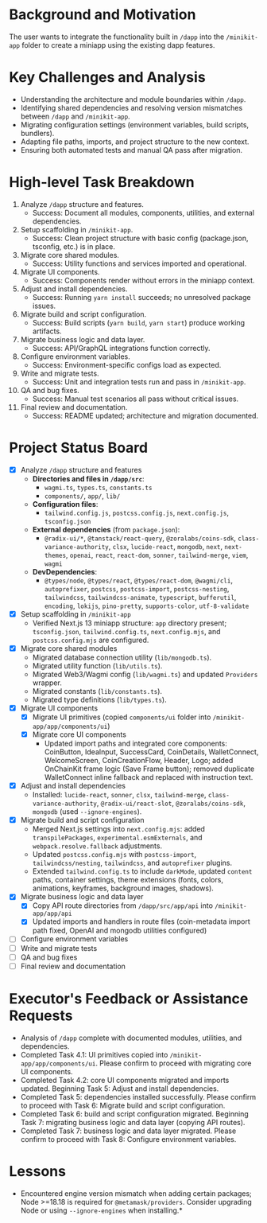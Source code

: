 # Background and Motivation

The user wants to integrate the functionality built in `/dapp` into the `/minikit-app` folder to create a miniapp using the existing dapp features.

# Key Challenges and Analysis

- Understanding the architecture and module boundaries within `/dapp`.
- Identifying shared dependencies and resolving version mismatches between `/dapp` and `/minikit-app`.
- Migrating configuration settings (environment variables, build scripts, bundlers).
- Adapting file paths, imports, and project structure to the new context.
- Ensuring both automated tests and manual QA pass after migration.

# High-level Task Breakdown

1. Analyze `/dapp` structure and features.
   - Success: Document all modules, components, utilities, and external dependencies.
2. Setup scaffolding in `/minikit-app`.
   - Success: Clean project structure with basic config (package.json, tsconfig, etc.) is in place.
3. Migrate core shared modules.
   - Success: Utility functions and services imported and operational.
4. Migrate UI components.
   - Success: Components render without errors in the miniapp context.
5. Adjust and install dependencies.
   - Success: Running `yarn install` succeeds; no unresolved package issues.
6. Migrate build and script configuration.
   - Success: Build scripts (`yarn build`, `yarn start`) produce working artifacts.
7. Migrate business logic and data layer.
   - Success: API/GraphQL integrations function correctly.
8. Configure environment variables.
   - Success: Environment-specific configs load as expected.
9. Write and migrate tests.
   - Success: Unit and integration tests run and pass in `/minikit-app`.
10. QA and bug fixes.
    - Success: Manual test scenarios all pass without critical issues.
11. Final review and documentation.
    - Success: README updated; architecture and migration documented.

# Project Status Board

- [x] Analyze `/dapp` structure and features
  - **Directories and files in `/dapp/src`**:
    - `wagmi.ts`, `types.ts`, `constants.ts`
    - `components/`, `app/`, `lib/`
  - **Configuration files**:
    - `tailwind.config.js`, `postcss.config.js`, `next.config.js`, `tsconfig.json`
  - **External dependencies** (from `package.json`):
    - `@radix-ui/*`, `@tanstack/react-query`, `@zoralabs/coins-sdk`, `class-variance-authority`, `clsx`, `lucide-react`, `mongodb`, `next`, `next-themes`, `openai`, `react`, `react-dom`, `sonner`, `tailwind-merge`, `viem`, `wagmi`
  - **DevDependencies**:
    - `@types/node`, `@types/react`, `@types/react-dom`, `@wagmi/cli`, `autoprefixer`, `postcss`, `postcss-import`, `postcss-nesting`, `tailwindcss`, `tailwindcss-animate`, `typescript`, `bufferutil`, `encoding`, `lokijs`, `pino-pretty`, `supports-color`, `utf-8-validate`
- [x] Setup scaffolding in `/minikit-app`
  - Verified Next.js 13 miniapp structure: `app` directory present; `tsconfig.json`, `tailwind.config.ts`, `next.config.mjs`, and `postcss.config.mjs` are configured.
- [x] Migrate core shared modules
  - Migrated database connection utility (`lib/mongodb.ts`).
  - Migrated utility function (`lib/utils.ts`).
  - Migrated Web3/Wagmi config (`lib/wagmi.ts`) and updated `Providers` wrapper.
  - Migrated constants (`lib/constants.ts`).
  - Migrated type definitions (`lib/types.ts`).
- [x] Migrate UI components
  - [x] Migrate UI primitives (copied `components/ui` folder into `/minikit-app/app/components/ui`)
  - [x] Migrate core UI components
    - Updated import paths and integrated core components: CoinButton, IdeaInput, SuccessCard, CoinDetails, WalletConnect, WelcomeScreen, CoinCreationFlow, Header, Logo; added OnChainKit frame logic (Save Frame button); removed duplicate WalletConnect inline fallback and replaced with instruction text.
- [x] Adjust and install dependencies
  - Installed: `lucide-react`, `sonner`, `clsx`, `tailwind-merge`, `class-variance-authority`, `@radix-ui/react-slot`, `@zoralabs/coins-sdk`, `mongodb` (used `--ignore-engines`).
- [x] Migrate build and script configuration
  - Merged Next.js settings into `next.config.mjs`: added `transpilePackages`, `experimental.esmExternals`, and `webpack.resolve.fallback` adjustments.
  - Updated `postcss.config.mjs` with `postcss-import`, `tailwindcss/nesting`, `tailwindcss`, and `autoprefixer` plugins.
  - Extended `tailwind.config.ts` to include `darkMode`, updated `content` paths, container settings, theme extensions (fonts, colors, animations, keyframes, background images, shadows).
- [x] Migrate business logic and data layer
  - [x] Copy API route directories from `/dapp/src/app/api` into `/minikit-app/app/api`
  - [x] Updated imports and handlers in route files (coin-metadata import path fixed, OpenAI and mongodb utilities configured)
- [ ] Configure environment variables
- [ ] Write and migrate tests
- [ ] QA and bug fixes
- [ ] Final review and documentation

# Executor's Feedback or Assistance Requests

- Analysis of `/dapp` complete with documented modules, utilities, and dependencies.
- Completed Task 4.1: UI primitives copied into `/minikit-app/app/components/ui`. Please confirm to proceed with migrating core UI components.
- Completed Task 4.2: core UI components migrated and imports updated. Beginning Task 5: Adjust and install dependencies.
- Completed Task 5: dependencies installed successfully. Please confirm to proceed with Task 6: Migrate build and script configuration.
- Completed Task 6: build and script configuration migrated. Beginning Task 7: migrating business logic and data layer (copying API routes).
- Completed Task 7: business logic and data layer migrated. Please confirm to proceed with Task 8: Configure environment variables.

# Lessons

* Encountered engine version mismatch when adding certain packages; Node >=18.18 is required for `@metamask/providers`. Consider upgrading Node or using `--ignore-engines` when installing.* 